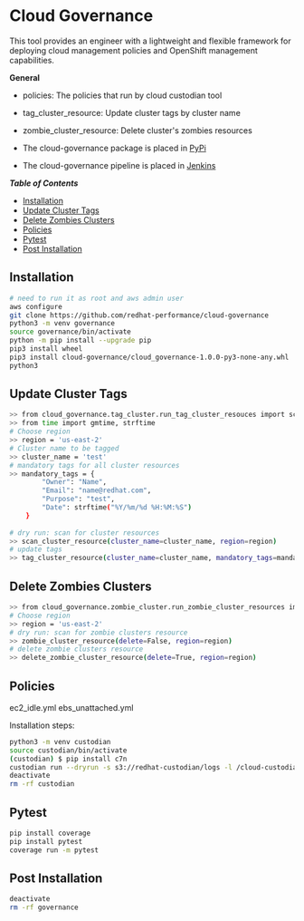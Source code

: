 # Cloud Governance
This tool provides an engineer with a lightweight and flexible framework for 
deploying cloud management policies and OpenShift management capabilities.

**General**

* policies: The policies that run by cloud custodian tool
* tag_cluster_resource: Update cluster tags by cluster name 
* zombie_cluster_resource: Delete cluster's zombies resources

* The cloud-governance package is placed in [PyPi](https://pypi.org/project/cloud-governance/)
* The cloud-governance pipeline is placed in [Jenkins](TBD)

_**Table of Contents**_

<!-- TOC -->
- [Installation](#installation)
- [Update Cluster Tags](#update-cluster-tags)
- [Delete Zombies Clusters](#delete-zombies-clusters)
- [Policies](#policies)
- [Pytest](#pytest)
- [Post Installation](#post-installation)
<!-- /TOC -->


## Installation

```sh
# need to run it as root and aws admin user
aws configure
git clone https://github.com/redhat-performance/cloud-governance
python3 -m venv governance
source governance/bin/activate
python -m pip install --upgrade pip
pip3 install wheel
pip3 install cloud-governance/cloud_governance-1.0.0-py3-none-any.whl
python3
```

##  Update Cluster Tags

```sh
>> from cloud_governance.tag_cluster.run_tag_cluster_resouces import scan_cluster_resource, tag_cluster_resource
>> from time import gmtime, strftime
# Choose region
>> region = 'us-east-2'
# Cluster name to be tagged
>> cluster_name = 'test'
# mandatory tags for all cluster resources
>> mandatory_tags = {
        "Owner": "Name",
        "Email": "name@redhat.com",
        "Purpose": "test",
        "Date": strftime("%Y/%m/%d %H:%M:%S")
    }
    
# dry run: scan for cluster resources 
>> scan_cluster_resource(cluster_name=cluster_name, region=region)
# update tags 
>> tag_cluster_resource(cluster_name=cluster_name, mandatory_tags=mandatory_tags, region=region)
```

## Delete Zombies Clusters

```sh
>> from cloud_governance.zombie_cluster.run_zombie_cluster_resources import zombie_cluster_resource, delete_zombie_cluster_resource
# Choose region
>> region = 'us-east-2'
# dry run: scan for zombie clusters resource 
>> zombie_cluster_resource(delete=False, region=region)
# delete zombie clusters resource 
>> delete_zombie_cluster_resource(delete=True, region=region)
```

## Policies

ec2_idle.yml
ebs_unattached.yml

Installation steps:
```sh
python3 -m venv custodian
source custodian/bin/activate
(custodian) $ pip install c7n
custodian run --dryrun -s s3://redhat-custodian/logs -l /cloud-custodian/policies /home/user/custodian_policy/ebs_available.yml
deactivate
rm -rf custodian
```

## Pytest

```sh
pip install coverage
pip install pytest
coverage run -m pytest
```

## Post Installation

```sh
deactivate
rm -rf governance
```